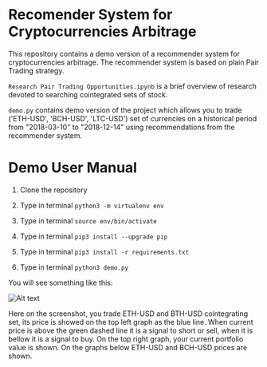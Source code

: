 # Recomender System for Cryptocurrencies Arbitrage

This repository contains a demo version of a recommender system for cryptocurrencies arbitrage. The recommender system is based on plain Pair Trading strategy.

`Research Pair Trading Opportunities.ipynb` is a brief overview of research devoted to searching cointegrated sets of stock. 

`demo.py` contains demo version of the project which allows you to trade ('ETH-USD', 'BCH-USD', 'LTC-USD') set of currencies on a historical period from "2018-03-10" to "2018-12-14" using recommendations from the recommender system. 

# Demo User Manual 

1. Clone the repository

2. Type in terminal `python3 -m virtualenv env`

3. Type in terminal `source env/bin/activate`

4. Type in terminal `pip3 install --upgrade pip`

5. Type in terminal `pip3 install -r requirements.txt`

6. Type in terminal `python3 demo.py`

You will see something like this:

![Alt text](media/rec_system_demo.png)

Here on the screenshot, you trade ETH-USD and BTH-USD cointegrating set, its price is showed on the top left graph as the blue line. When current price is above the green dashed line it is a signal to short or sell, when it is bellow it is a signal to buy. On the top right graph, your current portfolio value is shown. On the graphs below ETH-USD and BCH-USD prices are shown. 
